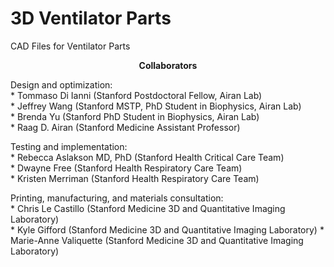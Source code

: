 # 3D Ventilator Parts
CAD Files for Ventilator Parts

<p align="center">
<strong>Collaborators</strong>
</p>

<p>Design and optimization:<br>
* Tommaso Di Ianni (Stanford Postdoctoral Fellow, Airan Lab)<br>
* Jeffrey Wang (Stanford MSTP, PhD Student in Biophysics, Airan Lab)<br>
* Brenda Yu (Stanford PhD Student in Biophysics, Airan Lab)<br>
* Raag D. Airan (Stanford Medicine Assistant Professor)</p>

<p>Testing and implementation:<br>
* Rebecca Aslakson MD, PhD (Stanford Health Critical Care Team)<br>
* Dwayne Free (Stanford Health Respiratory Care Team)<br>
* Kristen Merriman (Stanford Health Respiratory Care Team)</p>

<p>Printing, manufacturing, and materials consultation:<br>
* Chris Le Castillo (Stanford Medicine 3D and Quantitative Imaging Laboratory)<br>
* Kyle Gifford (Stanford Medicine 3D and Quantitative Imaging Laboratory)
* Marie-Anne Valiquette (Stanford Medicine 3D and Quantitative Imaging Laboratory) </p>